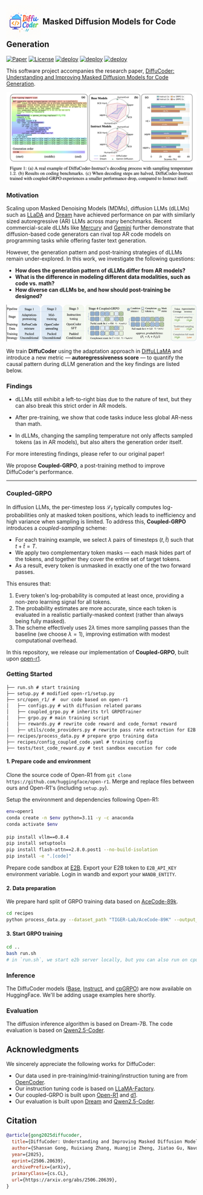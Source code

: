 ## <img src="figs/logos.png" width="18%" alt="" align=center /> Masked Diffusion Models for Code Generation

[![Paper](https://img.shields.io/badge/Paper-Arxiv%20Link-green)](https://arxiv.org/abs/2506.20639)
[![License](https://img.shields.io/badge/License-Apple-blue)](LICENSE)
[![deploy](https://img.shields.io/badge/Hugging%20Face-DiffuCoder_Base-FFEB3B)](https://huggingface.co/apple/DiffuCoder-7B-Base)
[![deploy](https://img.shields.io/badge/Hugging%20Face-DiffuCoder_Instruct-FFEB3B)](https://huggingface.co/apple/DiffuCoder-7B-Instruct)
[![deploy](https://img.shields.io/badge/Hugging%20Face-DiffuCoder_cpGRPO-FFEB3B)](https://huggingface.co/apple/DiffuCoder-7B-cpGRPO)


This software project accompanies the research paper, [DiffuCoder: Understanding and Improving Masked Diffusion Models for Code Generation](https://arxiv.org/abs/2506.20639).

<div align="center">
<img src="figs/teaser.png"/>
</div>

### Motivation

Scaling upon Masked Denoising Models (MDMs), diffusion LLMs (dLLMs) such as [LLaDA](https://ml-gsai.github.io/LLaDA-demo/) and [Dream](https://hkunlp.github.io/blog/2025/dream/) have achieved performance on par with similarly sized autoregressive (AR) LLMs across many benchmarks. Recent commercial-scale dLLMs like [Mercury](https://chat.inceptionlabs.ai/) and [Gemini](https://deepmind.google/models/gemini-diffusion/) further demonstrate that diffusion-based code generators can rival top AR code models on programming tasks while offering faster text generation.

However, the generation pattern and post-training strategies of dLLMs remain under-explored. In this work, we investigate the following questions:

- **How does the generation pattern of dLLMs differ from AR models?**  
- **What is the difference in modeling different data modalities, such as code vs. math?**  
- **How diverse can dLLMs be, and how should post-training be designed?**  

<div align="center">
<img src="figs/pipeline.png"/>
</div>

We train **DiffuCoder** using the adaptation approach in [DiffuLLaMA](https://github.com/HKUNLP/DiffuLLaMA) and introduce a new metric — **autoregressiveness score** — to quantify the causal pattern during dLLM generation and the key findings are listed below.

### Findings
- dLLMs still exhibit a left-to-right bias due to the nature of text, but they can also break this strict order in AR models.

- After pre-training, we show that code tasks induce less global AR-ness than math.

- In dLLMs, changing the sampling temperature not only affects sampled tokens (as in AR models), but also alters the generation order itself. 

For more interesting findings, please refer to our original paper!

We propose **Coupled-GRPO**, a post-training method to improve DiffuCoder's performance.

---

### Coupled-GRPO

In diffusion LLMs, the per-timestep loss $\mathcal{L}_{t}$ typically computes log-probabilities only at masked token positions, which leads to inefficiency and high variance when sampling is limited. To address this, **Coupled-GRPO** introduces a *coupled-sampling* scheme:

- For each training example, we select $\lambda$ pairs of timesteps $(t, \hat{t})$ such that $t + \hat{t} = T$.
- We apply two complementary token masks — each mask hides part of the tokens, and together they cover the entire set of target tokens.
- As a result, every token is unmasked in exactly one of the two forward passes.

This ensures that:
1. Every token's log-probability is computed at least once, providing a non-zero learning signal for all tokens.
2. The probability estimates are more accurate, since each token is evaluated in a realistic partially-masked context (rather than always being fully masked).
3. The scheme effectively uses $2\lambda$ times more sampling passes than the baseline (we choose $\lambda=1$), improving estimation with modest computational overhead.


In this repository, we release our implementation of **Coupled-GRPO**, built upon [open-r1](https://github.com/huggingface/open-r1/blob/6a0cd5c8ad031fc75118a4ce7f42a4860c3d8dea/).

### Getting Started
```
├── run.sh # start training
├── setup.py # modified open-r1/setup.py
├── src/open_r1/ #  our code based on open-r1
│   ├── configs.py # with diffusion related params
│   ├── coupled_grpo.py # inherits trl GRPOTrainer 
│   ├── grpo.py # main training script
│   ├── rewards.py # rewrite code reward and code_format reward 
│   ├── utils/code_providers.py # rewrite pass rate extraction for E2B
├── recipes/process_data.py # prepare grpo training data
├── recipes/config_coupled_code.yaml # training config
├── tests/test_code_reward.py # test sandbox execution for code
```
#### 1. Prepare code and environment
Clone the source code of Open-R1 from `git clone https://github.com/huggingface/open-r1`. Merge and replace files between ours and Open-R1's (including `setup.py`).

Setup the environment and dependencies following Open-R1: 
```bash
env=openr1
conda create -n $env python=3.11 -y -c anaconda
conda activate $env

pip install vllm==0.8.4
pip install setuptools
pip install flash-attn==2.8.0.post1 --no-build-isolation
pip install -e ".[code]"
```

Prepare code sandbox at [E2B](https://e2b.dev/). Export your E2B token to `E2B_API_KEY` environment variable. Login in wandb and export your `WANDB_ENTITY`.

#### 2. Data preparation
We prepare hard split of GRPO training data based on [AceCode-89k](https://huggingface.co/datasets/TIGER-Lab/AceCode-87K).
```bash
cd recipes
python process_data.py --dataset_path "TIGER-Lab/AceCode-89K" --output_path "./acecode_hard.json" --difficulty "hard"
```

#### 3. Start GRPO training
```bash
cd ..
bash run.sh 
# in `run.sh`, we start e2b server locally, but you can also run on cpu clusters to serve it.
```

### Inference
The DiffuCoder models ([Base](https://huggingface.co/apple/DiffuCoder-7B-Base), [Instruct](https://huggingface.co/apple/DiffuCoder-7B-Instruct), and [cpGRPO](https://huggingface.co/apple/DiffuCoder-7B-cpGRPO)) are now available on HuggingFace. We'll be adding usage examples here shortly.

### Evaluation
The diffusion inference algorithm is based on Dream-7B. The code evaluation is based on [Qwen2.5-Coder](https://github.com/QwenLM/Qwen2.5-Coder/tree/main/qwencoder-eval).

## Acknowledgments
We sincerely appreciate the following works for DiffuCoder:
- Our data used in pre-training/mid-training/instruction tuning are from [OpenCoder](https://huggingface.co/OpenCoder-LLM).
- Our instruction tuning code is based on [LLaMA-Factory](https://github.com/hiyouga/LLaMA-Factory).
- Our coupled-GRPO is built upon [Open-R1](https://github.com/huggingface/open-r1) and [d1](https://github.com/dllm-reasoning/d1).
- Our evaluation is built upon [Dream](https://github.com/HKUNLP/Dream) and [Qwen2.5-Coder](https://github.com/QwenLM/Qwen2.5-Coder/tree/main/qwencoder-eval).

## Citation
```bibtex
@article{gong2025diffucoder,
  title={DiffuCoder: Understanding and Improving Masked Diffusion Models for Code Generation},
  author={Shansan Gong, Ruixiang Zhang, Huangjie Zheng, Jiatao Gu, Navdeep Jaitly, Lingpeng Kong, Yizhe Zhang},
  year={2025},
  eprint={2506.20639},
  archivePrefix={arXiv},
  primaryClass={cs.CL},
  url={https://arxiv.org/abs/2506.20639},
}
```
